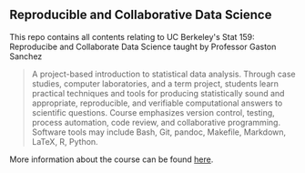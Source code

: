 ## Reproducible and Collaborative Data Science

This repo contains all contents relating to UC Berkeley's Stat 159: Reproducibe and Collaborate Data Science taught by Professor Gaston Sanchez

> A project-based introduction to statistical data analysis. Through case studies, computer laboratories, and a term project, students learn practical techniques and tools for producing statistically sound and appropriate, reproducible, and verifiable computational answers to scientific questions. Course emphasizes version control, testing, process automation, code review, and collaborative programming. Software tools may include Bash, Git, pandoc, Makefile, Markdown, LaTeX, R, Python.

More information about the course can be found [here](http://gastonsanchez.com/stat159/).

